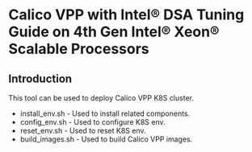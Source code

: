 # Calico VPP with Intel® DSA Tuning Guide on 4th Gen Intel® Xeon® Scalable Processors

## Introduction
This tool can be used to deploy Calico VPP K8S cluster.

- install_env.sh - Used to install related components.
- config_env.sh - Used to configure K8S env.
- reset_env.sh - Used to reset K8S env.
- build_images.sh - Used to build Calico VPP images.